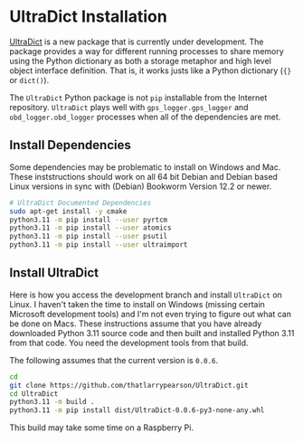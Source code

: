 # UltraDict Installation

[UltraDict](https://github.com/ronny-rentner/UltraDict) is a new package that is currently under development.  The package provides a way for different running processes to share memory using the Python dictionary as both a storage metaphor and high level object interface definition.  That is, it works justs like a Python dictionary (```{}``` or ```dict()```).

The ```UltraDict``` Python package is not ```pip``` installable from the Internet repository.   ```UltraDict``` plays well with ```gps_logger.gps_logger``` and ```obd_logger.obd_logger``` processes when all of the dependencies are met.

## Install Dependencies

Some dependencies may be problematic to install on Windows and Mac.  These inststructions should work on all 64 bit Debian and Debian based Linux versions in sync with (Debian) Bookworm Version 12.2 or newer.

```bash
# UltraDict Documented Dependencies
sudo apt-get install -y cmake
python3.11 -m pip install --user pyrtcm
python3.11 -m pip install --user atomics
python3.11 -m pip install --user psutil
python3.11 -m pip install --user ultraimport
```

## Install UltraDict

Here is how you access the development branch and install ```UltraDict``` on Linux.  I haven't taken the time to install on Windows (missing certain Microsoft development tools) and I'm not even trying to figure out what can be done on Macs.  These instructions assume that you have already downloaded Python 3.11 source code and then built and installed Python 3.11 from that code.  You need the development tools from that build.

The following assumes that the current version is ```0.0.6```.

```bash
cd
git clone https://github.com/thatlarrypearson/UltraDict.git
cd UltraDict
python3.11 -m build .
python3.11 -m pip install dist/UltraDict-0.0.6-py3-none-any.whl
```

This build may take some time on a Raspberry Pi.
